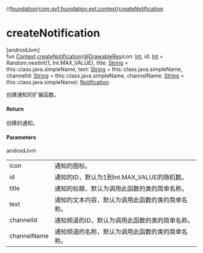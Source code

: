 //[foundation](../../index.md)/[com.gyf.foundation.ext.context](index.md)/[createNotification](create-notification.md)

# createNotification

[androidJvm]\
fun [Context](https://developer.android.com/reference/kotlin/android/content/Context.html).[createNotification](create-notification.md)(@[DrawableRes](https://developer.android.com/reference/kotlin/androidx/annotation/DrawableRes.html)icon: [Int](https://kotlinlang.org/api/core/kotlin-stdlib/kotlin/-int/index.html), id: [Int](https://kotlinlang.org/api/core/kotlin-stdlib/kotlin/-int/index.html) = Random.nextInt(1, Int.MAX_VALUE), title: [String](https://kotlinlang.org/api/core/kotlin-stdlib/kotlin/-string/index.html) = this::class.java.simpleName, text: [String](https://kotlinlang.org/api/core/kotlin-stdlib/kotlin/-string/index.html) = this::class.java.simpleName, channelId: [String](https://kotlinlang.org/api/core/kotlin-stdlib/kotlin/-string/index.html) = this::class.java.simpleName, channelName: [String](https://kotlinlang.org/api/core/kotlin-stdlib/kotlin/-string/index.html) = this::class.java.simpleName): [Notification](https://developer.android.com/reference/kotlin/android/app/Notification.html)

创建通知的扩展函数。

#### Return

创建的通知。

#### Parameters

androidJvm

| | |
|---|---|
| icon | 通知的图标。 |
| id | 通知的ID，默认为1到Int.MAX_VALUE的随机数。 |
| title | 通知的标题，默认为调用此函数的类的简单名称。 |
| text | 通知的文本内容，默认为调用此函数的类的简单名称。 |
| channelId | 通知频道的ID，默认为调用此函数的类的简单名称。 |
| channelName | 通知频道的名称，默认为调用此函数的类的简单名称。 |